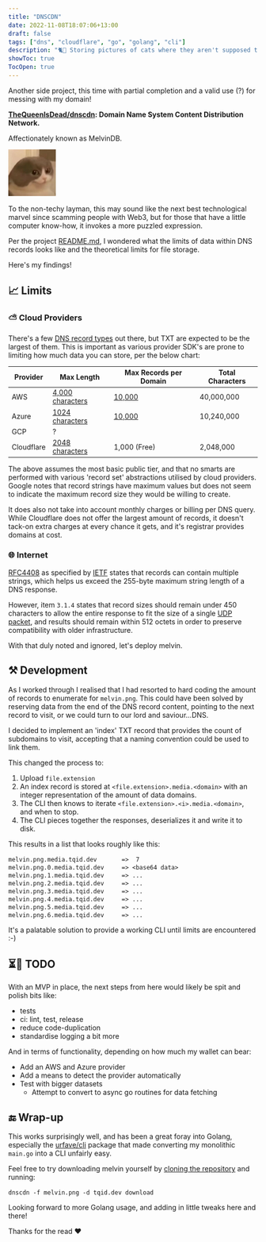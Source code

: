 ```yaml
---
title: "DNSCDN"
date: 2022-11-08T18:07:06+13:00
draft: false
tags: ["dns", "cloudflare", "go", "golang", "cli"]
description: "🐈💾 Storing pictures of cats where they aren't supposed to be 🌐"
showToc: true
TocOpen: true
---
```


Another side project, this time with partial completion and a valid use (?) for messing with my domain!

**[TheQueenIsDead/dnscdn](https://github.com/TheQueenIsDead/dnscdn): Domain Name System Content Distribution Network.**

Affectionately known as MelvinDB.

![Melvin](https://raw.githubusercontent.com/TheQueenIsDead/dnscdn/main/melvin.png)

To the non-techy layman, this may sound like the next best technological marvel since scamming people with Web3,
but for those that have a little computer know-how, it invokes a more puzzled expression.

Per the project [README.md](https://github.com/TheQueenIsDead/dnscdn/blob/main/README.md), I wondered what the limits of
data within DNS records looks like and the theoretical limits for file storage.

Here's my findings!

## 📈 Limits 

### ⛅ Cloud Providers

There's a few [DNS record types](https://en.wikipedia.org/wiki/List_of_DNS_record_types#Resource_records) out there, 
but TXT are expected to be the largest of them. This is important as various provider SDK's are prone to limiting how
much data you can store, per the below chart:

| Provider   | Max Length                                                                                                          | Max Records per Domain                                                          | Total Characters |
|------------|---------------------------------------------------------------------------------------------------------------------|---------------------------------------------------------------------------------|------------------|
| AWS        | [4,000 characters](https://aws.amazon.com/premiumsupport/knowledge-center/route-53-configure-long-spf-txt-records/) | [10,000](https://aws.amazon.com/route53/faqs/)                                  | 40,000,000       |
| Azure      | [1024 characters](https://learn.microsoft.com/en-us/azure/dns/dns-zones-records#txt-records)                        | [10,000](https://learn.microsoft.com/en-us/azure/dns/dns-zones-records#limits)  | 10,240,000       |
| GCP        | ?                                                                                                                   |                                                                                 |                  |
| Cloudflare | [2048 characters](https://developers.cloudflare.com/dns/manage-dns-records/reference/dns-record-types/#txt)         | 1,000 (Free)                                                                    | 2,048,000        |

The above assumes the most basic public tier, and that no smarts are performed with various 'record set' abstractions utilised by cloud providers.
Google notes that record strings have maximum values but does not seem to indicate the maximum record size they would be willing to create.

It does also not take into account monthly charges or billing per DNS query. While Cloudflare does not offer the 
largest amount of records, it doesn't tack-on extra charges at every chance it gets, and it's registrar provides domains
at cost.

### 🌐 Internet

[RFC4408](https://www.rfc-editor.org/rfc/rfc4408#section-3.1.3) as specified by [IETF](https://www.ietf.org/rfc/rfc4408.txt)
states that records can contain multiple strings, which helps us exceed the 255-byte maximum string length of a DNS response.

However, item `3.1.4` states that record sizes should remain under 450 characters to allow the entire response to fit the 
size of a single [UDP packet](https://erg.abdn.ac.uk/users/gorry/course/inet-pages/udp.html), and results should remain 
within 512 octets in order to preserve compatibility with older infrastructure.

With that duly noted and ignored, let's deploy melvin.


## ⚒ Development 

As I worked through I realised that I had resorted to hard coding the amount of records to enumerate for `melvin.png`.
This could have been solved by reserving data from the end of the DNS record content, pointing to the next record to visit, 
or we could turn to our lord and saviour...DNS.

I decided to implement an 'index' TXT record that provides the count of subdomains to visit, accepting that
a naming convention could be used to link them.

This changed the process to:

1. Upload `file.extension`
2. An index record is stored at `<file.extension>.media.<domain>` with an integer representation of the amount of data domains.
3. The CLI then knows to iterate `<file.extension>.<i>.media.<domain>`, and when to stop.
4. The CLI pieces together the responses, deserializes it and write it to disk.

This results in a list that looks roughly like this:

```console
melvin.png.media.tqid.dev       =>  7
melvin.png.0.media.tqid.dev     => <base64 data>
melvin.png.1.media.tqid.dev     => ...
melvin.png.2.media.tqid.dev     => ...
melvin.png.3.media.tqid.dev     => ...
melvin.png.4.media.tqid.dev     => ...
melvin.png.5.media.tqid.dev     => ...
melvin.png.6.media.tqid.dev     => ...
```

It's a palatable solution to provide a working CLI until limits are encountered :-) 

## ⏳📃 TODO

With an MVP in place, the next steps from here would likely be spit and polish bits like:
 - tests
 - ci: lint, test, release
 - reduce code-duplication
 - standardise logging a bit more

And in terms of functionality, depending on how much my wallet can bear:
 - Add an AWS and Azure provider
 - Add a means to detect the provider automatically
 - Test with bigger datasets
   - Attempt to convert to async go routines for data fetching

## 🔚 Wrap-up

This works surprisingly well, and has been a great foray into Golang, especially the [urfave/cli](https://github.com/urfave/cli)
package that made converting my monolithic `main.go` into a CLI unfairly easy.

Feel free to try downloading melvin yourself by [cloning the repository](https://github.com/TheQueenIsDead/dnscdn) and running:

```console
dnscdn -f melvin.png -d tqid.dev download
```

Looking forward to more Golang usage, and adding in little tweaks here and there!

Thanks for the read ♥
